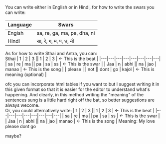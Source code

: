 You can write either in English or in Hindi, for how to write the swars you can write:  

| Language | Swars |
|----------|-------|
| Engish | sa, re, ga, ma, pa, dha, ni |
| Hindi | सा, रे, ग, म, प, ध, नी |

As for how to write Sthai and Antra, you can:  
Sthai
| 1 | 2 | 3 || 1 | 2 | 3 | <- This is the beat |
|---|---|---|---|---|---|---|---|
| sa | re | ma || pa | sa | ss | <- This is the swar |
| Jaa | n | abhi || na | jao | manao | <- This is the song |
| please | | not || dont | go | kajol | <- This is meaning (optional) |

ofc you can incorporate html tables if you want to but I suggest writing it in this given format so that it is easier for the editor to understand what's happening. And clearly, in this method writing the "meaning" of the sentences sung is a little hard right off the bat, so better suggestions are always wecome.  
Or, you could alternatively write: 
| 1 | 2 | 3 || 1 | 2 | 3 | <- This is the beat |
|---|---|---|---|---|---|---|---|
| sa | re | ma || pa | sa | ss | <- This is the swar |
| Jaa | n | abhi || na | jao | manao | <- This is the song |
Meaning: My love please dont go 

maybe?